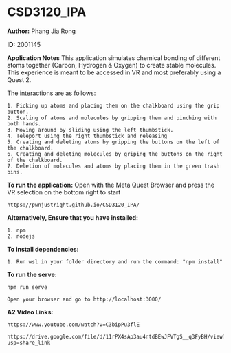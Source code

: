 # CSD3120_IPA
**Author:** Phang Jia Rong

**ID:** 2001145

**Application Notes**
This application simulates chemical bonding of different atoms together (Carbon, Hydrogen & Oxygen) to create stable molecules.
This experience is meant to be accessed in VR and most preferably using a Quest 2.

The interactions are as follows:

    1. Picking up atoms and placing them on the chalkboard using the grip button.
    2. Scaling of atoms and molecules by gripping them and pinching with both hands.
    3. Moving around by sliding using the left thumbstick.
    4. Teleport using the right thumbstick and releasing
    5. Creating and deleting atoms by gripping the buttons on the left of the chalkboard.
    6. Creating and deleting molecules by griping the buttons on the right of the chalkboard.
    7. Deletion of molecules and atoms by placing them in the green trash bins.

**To run the application:**
Open with the Meta Quest Browser and press the VR selection on the bottom right to start

    https://pwnjustright.github.io/CSD3120_IPA/

**Alternatively, Ensure that you have installed:**

    1. npm 
    2. nodejs

**To install dependencies:**

    1. Run wsl in your folder directory and run the command: "npm install"

**To run the serve:**

	npm run serve

    Open your browser and go to http://localhost:3000/

**A2 Video Links:**

    https://www.youtube.com/watch?v=C3bipPu3flE

    https://drive.google.com/file/d/11rPX4sAp3au4ntdBEwJFVTgS__q3FyBH/view?usp=share_link